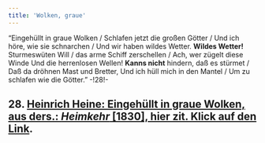 ```yaml
---
title: 'Wolken, graue'
---
```


“Eingehüllt in graue Wolken / Schlafen jetzt die großen Götter / Und ich höre, wie sie schnarchen / Und wir haben wildes Wetter. **Wildes Wetter!** Sturmeswüten Will / das arme Schiff zerschellen / Ach, wer zügelt diese Winde Und die herrenlosen Wellen! **Kanns nicht** hindern, daß es stürmet / Daß da dröhnen Mast und Bretter, Und ich hüll mich in den Mantel / Um zu schlafen wie die Götter.” -!28!-

## **28.** [Heinrich Heine: Eingehüllt in graue Wolken, aus ders.: _Heimkehr_ [1830], hier zit. Klick auf den Link](https://www.staff.uni-mainz.de/pommeren/Gedichte/HeineNachlese/wolken.html).
